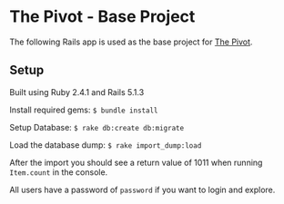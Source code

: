 # The Pivot - Base Project

The following Rails app is used as the base project for [The Pivot](http://backend.turing.io/module3/projects/the_pivot).

## Setup

Built using Ruby 2.4.1 and Rails 5.1.3

Install required gems:
`$ bundle install`

Setup Database:
`$ rake db:create db:migrate`

Load the database dump:
`$ rake import_dump:load`

After the import you should see a return value of 1011 when running `Item.count` in the console.

All users have a password of `password` if you want to login and explore.
